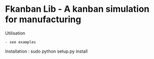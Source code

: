 Fkanban Lib - A kanban simulation for manufacturing
========================================================================

Utilisation

	- see examples
	
	
Installation :
	sudo python setup.py install


	